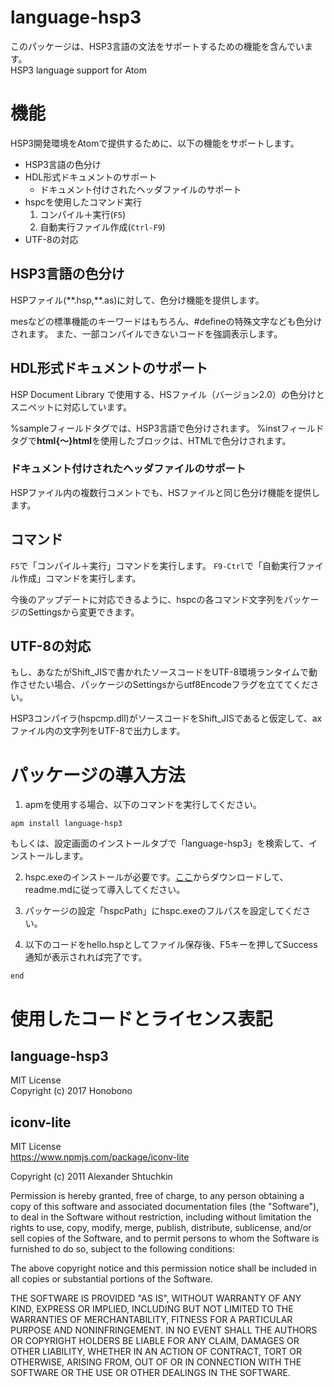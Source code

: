 # language-hsp3
このパッケージは、HSP3言語の文法をサポートするための機能を含んでいます。  
HSP3 language support for Atom

# 機能
HSP3開発環境をAtomで提供するために、以下の機能をサポートします。

- HSP3言語の色分け
- HDL形式ドキュメントのサポート
  - ドキュメント付けされたヘッダファイルのサポート
- hspcを使用したコマンド実行
  1. コンパイル＋実行(`F5`)
  2. 自動実行ファイル作成(`Ctrl-F9`)
- UTF-8の対応

## HSP3言語の色分け
HSPファイル(\*\*.hsp,\*\*.as)に対して、色分け機能を提供します。

mesなどの標準機能のキーワードはもちろん、#defineの特殊文字なども色分けされます。
また、一部コンパイルできないコードを強調表示します。

## HDL形式ドキュメントのサポート
HSP Document Library で使用する、HSファイル（バージョン2.0）の色分けとスニペットに対応しています。

%sampleフィールドタグでは、HSP3言語で色分けされます。
%instフィールドタグで**html{～}html**を使用したブロックは、HTMLで色分けされます。

### ドキュメント付けされたヘッダファイルのサポート
HSPファイル内の複数行コメントでも、HSファイルと同じ色分け機能を提供します。

## コマンド
`F5`で「コンパイル＋実行」コマンドを実行します。
`F9-Ctrl`で「自動実行ファイル作成」コマンドを実行します。

今後のアップデートに対応できるように、hspcの各コマンド文字列をパッケージのSettingsから変更できます。

## UTF-8の対応
もし、あなたがShift_JISで書かれたソースコードをUTF-8環境ランタイムで動作させたい場合、パッケージのSettingsからutf8Encodeフラグを立ててください。

HSP3コンパイラ(hspcmp.dll)がソースコードをShift_JISであると仮定して、axファイル内の文字列をUTF-8で出力します。

# パッケージの導入方法
1. apmを使用する場合、以下のコマンドを実行してください。
  ```
  apm install language-hsp3
  ```
  もしくは、設定画面のインストールタブで「language-hsp3」を検索して、インストールします。

2. hspc.exeのインストールが必要です。[ここ](http://dev.onionsoft.net/seed/info.ax?id=1392)からダウンロードして、readme.mdに従って導入してください。

3. パッケージの設定「hspcPath」にhspc.exeのフルパスを設定してください。

4. 以下のコードをhello.hspとしてファイル保存後、F5キーを押してSuccess通知が表示されれば完了です。
  ```hello.hsp
  end
  ```

# 使用したコードとライセンス表記
## language-hsp3
MIT License  
Copyright (c) 2017 Honobono

## iconv-lite
MIT License  
<https://www.npmjs.com/package/iconv-lite>

Copyright (c) 2011 Alexander Shtuchkin

Permission is hereby granted, free of charge, to any person obtaining
a copy of this software and associated documentation files (the
"Software"), to deal in the Software without restriction, including
without limitation the rights to use, copy, modify, merge, publish,
distribute, sublicense, and/or sell copies of the Software, and to
permit persons to whom the Software is furnished to do so, subject to
the following conditions:

The above copyright notice and this permission notice shall be
included in all copies or substantial portions of the Software.

THE SOFTWARE IS PROVIDED "AS IS", WITHOUT WARRANTY OF ANY KIND,
EXPRESS OR IMPLIED, INCLUDING BUT NOT LIMITED TO THE WARRANTIES OF
MERCHANTABILITY, FITNESS FOR A PARTICULAR PURPOSE AND
NONINFRINGEMENT. IN NO EVENT SHALL THE AUTHORS OR COPYRIGHT HOLDERS BE
LIABLE FOR ANY CLAIM, DAMAGES OR OTHER LIABILITY, WHETHER IN AN ACTION
OF CONTRACT, TORT OR OTHERWISE, ARISING FROM, OUT OF OR IN CONNECTION
WITH THE SOFTWARE OR THE USE OR OTHER DEALINGS IN THE SOFTWARE.
